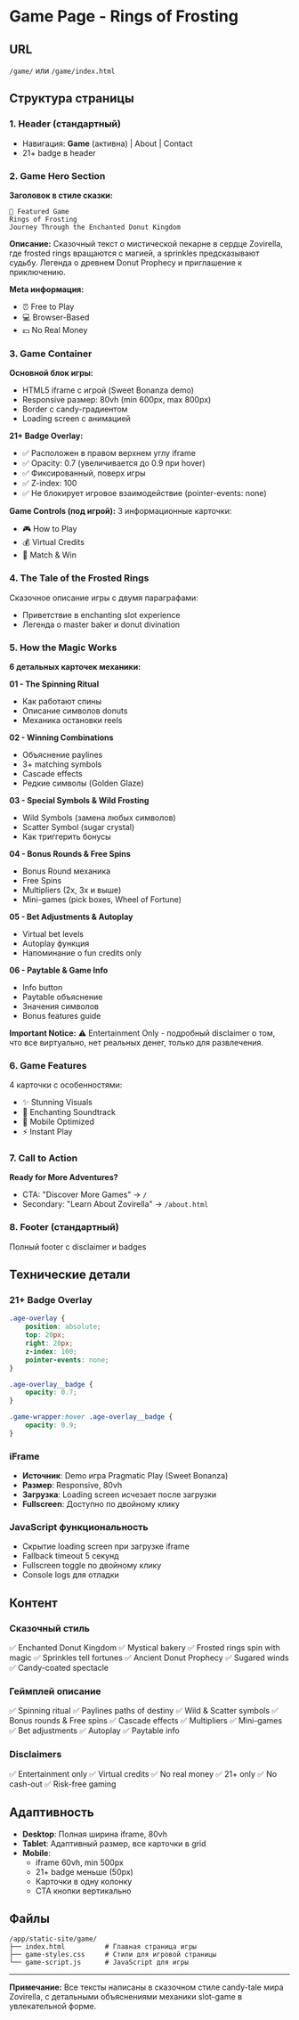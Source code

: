 # Game Page - Rings of Frosting

## URL
`/game/` или `/game/index.html`

## Структура страницы

### 1. Header (стандартный)
- Навигация: **Game** (активна) | About | Contact
- 21+ badge в header

### 2. Game Hero Section
**Заголовок в стиле сказки:**
```
🍩 Featured Game
Rings of Frosting
Journey Through the Enchanted Donut Kingdom
```

**Описание:**
Сказочный текст о мистической пекарне в сердце Zovirella, где frosted rings вращаются с магией, а sprinkles предсказывают судьбу. Легенда о древнем Donut Prophecy и приглашение к приключению.

**Meta информация:**
- ⏰ Free to Play
- 💻 Browser-Based
- 💵 No Real Money

### 3. Game Container

**Основной блок игры:**
- HTML5 iframe с игрой (Sweet Bonanza demo)
- Responsive размер: 80vh (min 600px, max 800px)
- Border с candy-градиентом
- Loading screen с анимацией

**21+ Badge Overlay:**
- ✅ Расположен в правом верхнем углу iframe
- ✅ Opacity: 0.7 (увеличивается до 0.9 при hover)
- ✅ Фиксированный, поверх игры
- ✅ Z-index: 100
- ✅ Не блокирует игровое взаимодействие (pointer-events: none)

**Game Controls (под игрой):**
3 информационные карточки:
- 🎮 How to Play
- 💰 Virtual Credits
- 🎯 Match & Win

### 4. The Tale of the Frosted Rings
Сказочное описание игры с двумя параграфами:
- Приветствие в enchanting slot experience
- Легенда о master baker и donut divination

### 5. How the Magic Works

**6 детальных карточек механики:**

**01 - The Spinning Ritual**
- Как работают спины
- Описание символов donuts
- Механика остановки reels

**02 - Winning Combinations**
- Объяснение paylines
- 3+ matching symbols
- Cascade effects
- Редкие символы (Golden Glaze)

**03 - Special Symbols & Wild Frosting**
- Wild Symbols (замена любых символов)
- Scatter Symbol (sugar crystal)
- Как триггерить бонусы

**04 - Bonus Rounds & Free Spins**
- Bonus Round механика
- Free Spins
- Multipliers (2x, 3x и выше)
- Mini-games (pick boxes, Wheel of Fortune)

**05 - Bet Adjustments & Autoplay**
- Virtual bet levels
- Autoplay функция
- Напоминание о fun credits only

**06 - Paytable & Game Info**
- Info button
- Paytable объяснение
- Значения символов
- Bonus features guide

**Important Notice:**
⚠️ Entertainment Only - подробный disclaimer о том, что все виртуально, нет реальных денег, только для развлечения.

### 6. Game Features

4 карточки с особенностями:
- ✨ Stunning Visuals
- 🎵 Enchanting Soundtrack
- 📱 Mobile Optimized
- ⚡ Instant Play

### 7. Call to Action

**Ready for More Adventures?**
- CTA: "Discover More Games" → `/`
- Secondary: "Learn About Zovirella" → `/about.html`

### 8. Footer (стандартный)
Полный footer с disclaimer и badges

## Технические детали

### 21+ Badge Overlay
```css
.age-overlay {
    position: absolute;
    top: 20px;
    right: 20px;
    z-index: 100;
    pointer-events: none;
}

.age-overlay__badge {
    opacity: 0.7;
}

.game-wrapper:hover .age-overlay__badge {
    opacity: 0.9;
}
```

### iFrame
- **Источник**: Demo игра Pragmatic Play (Sweet Bonanza)
- **Размер**: Responsive, 80vh
- **Загрузка**: Loading screen исчезает после загрузки
- **Fullscreen**: Доступно по двойному клику

### JavaScript функциональность
- Скрытие loading screen при загрузке iframe
- Fallback timeout 5 секунд
- Fullscreen toggle по двойному клику
- Console logs для отладки

## Контент

### Сказочный стиль
✅ Enchanted Donut Kingdom
✅ Mystical bakery
✅ Frosted rings spin with magic
✅ Sprinkles tell fortunes
✅ Ancient Donut Prophecy
✅ Sugared winds
✅ Candy-coated spectacle

### Геймплей описание
✅ Spinning ritual
✅ Paylines paths of destiny
✅ Wild & Scatter symbols
✅ Bonus rounds & Free spins
✅ Cascade effects
✅ Multipliers
✅ Mini-games
✅ Bet adjustments
✅ Autoplay
✅ Paytable info

### Disclaimers
✅ Entertainment only
✅ Virtual credits
✅ No real money
✅ 21+ only
✅ No cash-out
✅ Risk-free gaming

## Адаптивность

- **Desktop**: Полная ширина iframe, 80vh
- **Tablet**: Адаптивный размер, все карточки в grid
- **Mobile**: 
  - iframe 60vh, min 500px
  - 21+ badge меньше (50px)
  - Карточки в одну колонку
  - CTA кнопки вертикально

## Файлы

```
/app/static-site/game/
├── index.html          # Главная страница игры
├── game-styles.css     # Стили для игровой страницы
└── game-script.js      # JavaScript для игры
```

---

**Примечание:** Все тексты написаны в сказочном стиле candy-tale мира Zovirella, с детальными объяснениями механики slot-game в увлекательной форме.

